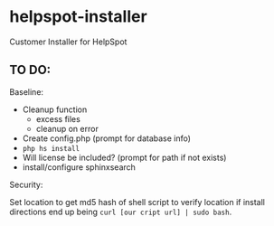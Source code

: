 # helpspot-installer
Customer Installer for HelpSpot

## TO DO:

Baseline:

* Cleanup function
    - excess files
    - cleanup on error
* Create config.php (prompt for database info)
* `php hs install`
* Will license be included? (prompt for path if not exists)
* install/configure sphinxsearch

Security:

Set location to get md5 hash of shell script to verify location if install directions end up being `curl [our cript url] | sudo bash`.

